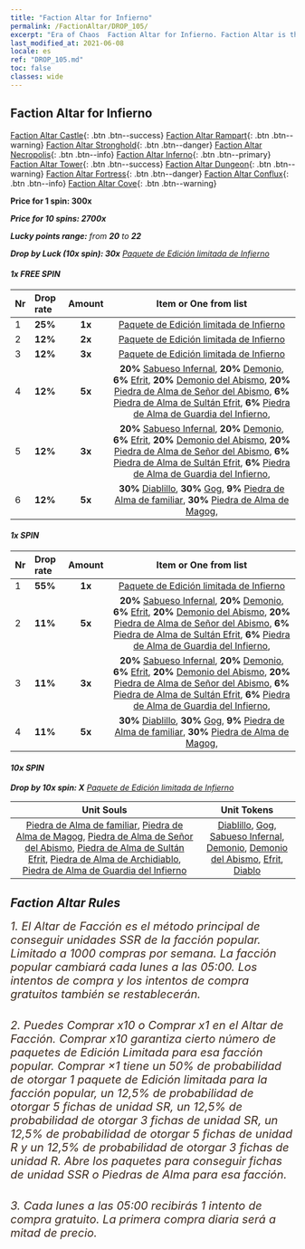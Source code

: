 ```yaml
---
title: "Faction Altar for Infierno"
permalink: /FactionAltar/DROP_105/
excerpt: "Era of Chaos  Faction Altar for Infierno. Faction Altar is the primary method for obtaining SSR units from the popular faction. Limited to 1,000 purchases each week. The popular faction changes at 05:00 every Monday. Purchase attempts and free purchase attempts will also reset then."
last_modified_at: 2021-06-08
locale: es
ref: "DROP_105.md"
toc: false
classes: wide
---
```


##  Faction Altar for **Infierno**

  [Faction Altar Castle](/es/FactionAltar/DROP_101/){: .btn .btn--success} [Faction Altar Rampart](/es/FactionAltar/DROP_102/){: .btn .btn--warning} [Faction Altar Stronghold](/es/FactionAltar/DROP_103/){: .btn .btn--danger} [Faction Altar Necropolis](/es/FactionAltar/DROP_104/){: .btn .btn--info} [Faction Altar Inferno](/es/FactionAltar/DROP_105/){: .btn .btn--primary} [Faction Altar Tower](/es/FactionAltar/DROP_106/){: .btn .btn--success} [Faction Altar Dungeon](/es/FactionAltar/DROP_107/){: .btn .btn--warning} [Faction Altar Fortress](/es/FactionAltar/DROP_108/){: .btn .btn--danger} [Faction Altar Conflux](/es/FactionAltar/DROP_109/){: .btn .btn--info} [Faction Altar Cove](/es/FactionAltar/DROP_112/){: .btn .btn--warning} 

  **Price for 1 spin: 300x** <i class="fas fa-gem"/>

  **Price for 10 spins: 2700x** <i class="fas fa-gem"/>

  **Lucky points range:** from **20** to **22**

  **Drop by Luck (10x spin): 30x** [Paquete de Edición limitada de Infierno](/ItemsES/con_2104/)

####  1x FREE SPIN 

  |    Nr    |  Drop rate  |  Amount   |   Item or One from list  |
  |:---------|:------------|:---------:|:------------------------:|
  | 1 | **25%** | **1x** | [Paquete de Edición limitada de Infierno](/ItemsES/con_2104/) |
  | 2 | **12%** | **2x** | [Paquete de Edición limitada de Infierno](/ItemsES/con_2104/) |
  | 3 | **12%** | **3x** | [Paquete de Edición limitada de Infierno](/ItemsES/con_2104/) |
  | 4 | **12%** | **5x** |  **20%** [Sabueso Infernal](/ItemsES/unt_228/),  **20%** [Demonio](/ItemsES/unt_229/),  **6%** [Efrit](/ItemsES/unt_231/),  **20%** [Demonio del Abismo](/ItemsES/unt_230/),  **20%** [Piedra de Alma de Señor del Abismo](/ItemsES/unt_316/),  **6%** [Piedra de Alma de Sultán Efrit](/ItemsES/unt_317/),  **6%** [Piedra de Alma de Guardia del Infierno](/ItemsES/unt_315/),  |
  | 5 | **12%** | **3x** |  **20%** [Sabueso Infernal](/ItemsES/unt_228/),  **20%** [Demonio](/ItemsES/unt_229/),  **6%** [Efrit](/ItemsES/unt_231/),  **20%** [Demonio del Abismo](/ItemsES/unt_230/),  **20%** [Piedra de Alma de Señor del Abismo](/ItemsES/unt_316/),  **6%** [Piedra de Alma de Sultán Efrit](/ItemsES/unt_317/),  **6%** [Piedra de Alma de Guardia del Infierno](/ItemsES/unt_315/),  |
  | 6 | **12%** | **5x** |  **30%** [Diablillo](/ItemsES/unt_226/),  **30%** [Gog](/ItemsES/unt_227/),  **9%** [Piedra de Alma de familiar](/ItemsES/unt_313/),  **30%** [Piedra de Alma de Magog](/ItemsES/unt_314/),  |


####  1x SPIN 

  |    Nr    |  Drop rate  |  Amount   |   Item or One from list  |
  |:---------|:------------|:---------:|:------------------------:|
  | 1 | **55%** | **1x** | [Paquete de Edición limitada de Infierno](/ItemsES/con_2104/) |
  | 2 | **11%** | **5x** |  **20%** [Sabueso Infernal](/ItemsES/unt_228/),  **20%** [Demonio](/ItemsES/unt_229/),  **6%** [Efrit](/ItemsES/unt_231/),  **20%** [Demonio del Abismo](/ItemsES/unt_230/),  **20%** [Piedra de Alma de Señor del Abismo](/ItemsES/unt_316/),  **6%** [Piedra de Alma de Sultán Efrit](/ItemsES/unt_317/),  **6%** [Piedra de Alma de Guardia del Infierno](/ItemsES/unt_315/),  |
  | 3 | **11%** | **3x** |  **20%** [Sabueso Infernal](/ItemsES/unt_228/),  **20%** [Demonio](/ItemsES/unt_229/),  **6%** [Efrit](/ItemsES/unt_231/),  **20%** [Demonio del Abismo](/ItemsES/unt_230/),  **20%** [Piedra de Alma de Señor del Abismo](/ItemsES/unt_316/),  **6%** [Piedra de Alma de Sultán Efrit](/ItemsES/unt_317/),  **6%** [Piedra de Alma de Guardia del Infierno](/ItemsES/unt_315/),  |
  | 4 | **11%** | **5x** |  **30%** [Diablillo](/ItemsES/unt_226/),  **30%** [Gog](/ItemsES/unt_227/),  **9%** [Piedra de Alma de familiar](/ItemsES/unt_313/),  **30%** [Piedra de Alma de Magog](/ItemsES/unt_314/),  |


####  10x SPIN 

  **Drop by 10x spin: X** [Paquete de Edición limitada de Infierno](/ItemsES/con_2104/)

  |    Unit Souls    |  Unit Tokens  |
  |:----------------:|:-------------:|
  | [Piedra de Alma de familiar](/ItemsES/unt_313/), [Piedra de Alma de Magog](/ItemsES/unt_314/), [Piedra de Alma de Señor del Abismo](/ItemsES/unt_316/), [Piedra de Alma de Sultán Efrit](/ItemsES/unt_317/), [Piedra de Alma de Archidiablo](/ItemsES/unt_318/), [Piedra de Alma de Guardia del Infierno](/ItemsES/unt_315/) | [Diablillo](/ItemsES/unt_226/), [Gog](/ItemsES/unt_227/), [Sabueso Infernal](/ItemsES/unt_228/), [Demonio](/ItemsES/unt_229/), [Demonio del Abismo](/ItemsES/unt_230/), [Efrit](/ItemsES/unt_231/), [Diablo](/ItemsES/unt_232/) |



## Faction Altar Rules

  <span style="color: #3c2a1e;font-size:20px">1. El Altar de Facción es el método principal de conseguir unidades SSR de la facción popular. Limitado a 1000 compras por semana. La facción popular cambiará cada lunes a las 05:00. Los intentos de compra y los intentos de compra gratuitos también se restablecerán. </span><br/>

<br/>  <span style="color: #3c2a1e;font-size:20px">2. Puedes Comprar x10 o Comprar x1 en el Altar de Facción. Comprar x10 garantiza cierto número de paquetes de Edición Limitada para esa facción popular. Comprar ×1 tiene un 50% de probabilidad de otorgar 1 paquete de Edición limitada para la facción popular, un 12,5% de probabilidad de otorgar 5 fichas de unidad SR, un 12,5% de probabilidad de otorgar 3 fichas de unidad SR, un 12,5% de probabilidad de otorgar 5 fichas de unidad R y un 12,5% de probabilidad de otorgar 3 fichas de unidad R. Abre los paquetes para conseguir fichas de unidad SSR o Piedras de Alma para esa facción.</span>

<br/>  <span style="color: #3c2a1e;font-size:20px">3. Cada lunes a las 05:00 recibirás 1 intento de compra gratuito. La primera compra diaria será a mitad de precio.</span><br/>

<br/>